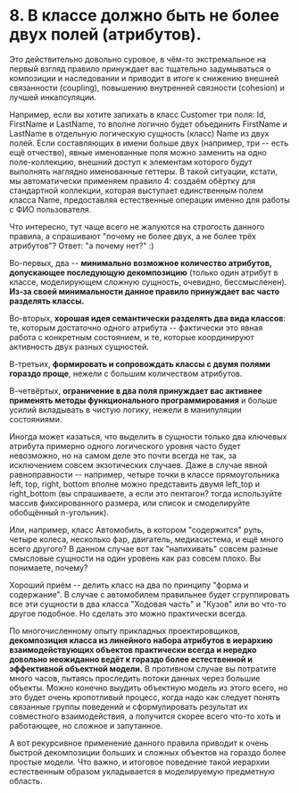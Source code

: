 # 8. В классе должно быть не более двух полей (атрибутов).

Это действительно довольно суровое, в чём-то экстремальное на первый взгляд правило принуждает вас тщательно задумываться о композиции и наследовании и приводит в итоге к снижению внешней связанности (coupling), повышению внутренней связности (cohesion) и лучшей инкапсуляции.

Например, если вы хотите запихать в класс Customer три поля: Id, FirstName и LastName, то вполне логично будет объединить FirstName и LastName в отдельную логическую сущность (класс) Name из двух полей. Если составляющих в имени больше двух (например, три -- есть ещё отчество), явные именованные поля можно заменить на одно поле-коллекцию, внешний доступ к элементам которого будут выполнять наглядно именованные геттеры. В такой ситуации, кстати, мы автоматически применяем правило 4: создаём обёртку для стандартной коллекции, которая выступает единственным полем класса Name, предоставляя естественные операции именно для работы с ФИО пользователя.

Что интересно, тут чаще всего не жалуются на строгость данного правила, а спрашивают "почему не более двух, а не более трёх атрибутов"? Ответ: "а почему нет?" :)

Во-первых, два -- **минимально возможное количество атрибутов, допускающее последующую декомпозицию** (только один атрибут в классе, моделирующем сложную сущность, очевидно, бессмысленен). **Из-за своей минимальности данное правило принуждает вас часто разделять классы.**

Во-вторых, **хорошая идея семантически разделять два вида классов**: те, которым достаточно одного атрибута -- фактически это явная работа с конкретным состоянием, и те, которые координируют активность двух разных сущностей.

В-третьих, **формировать и сопровождать классы с двумя полями гораздо проще**, нежели с большим количеством атрибутов.

В-четвёртых, **ограничение в два поля принуждает вас активнее применять методы функционального программирования** и больше усилий вкладывать в чистую логику, нежели в манипуляции состояниями.

Иногда может казаться, что выделить в сущности только два ключевых атрибута примерно одного логического уровня часто будет невозможно, но на самом деле это почти всегда не так, за исключением совсем экзотических случаев. Даже в случае явной равноправности -- например, четыре точки в классе прямоугольника left, top, right, bottom вполне можно представить двумя left_top и right_bottom (вы спрашиваете, а если это пентагон? тогда используйте массив фиксированного размера, или список и смоделируйте обобщённый n-угольник).

Или, например, класс Автомобиль, в котором "содержится" руль, четыре колеса, несколько фар, двигатель, медиасистема, и ещё много всего другого? В данном случае вот так "напихивать" совсем разные смысловые сущности на один уровень как раз совсем плохо. Вы понимаете, почему?

Хороший приём -- делить класс на два по принципу "форма и содержание". В случае с автомобилем правильнее будет сгруппировать все эти сущности в два класса "Ходовая часть" и "Кузов" или во что-то другое подобное. Но сделать это можно практически всегда.

По многочисленному опыту прикладных проектировщиков, **декомпозиция класса из линейного набора атрибутов в иерархию взаимодействующих объектов практически всегда и нередко довольно неожиданно ведёт к гораздо более естественной и эффективной объектной модели.** В противном случае вы потратите много часов, пытаясь проследить потоки данных через большие объекты. Можно конечно выудить объектную модель из этого всего, но это будет очень кропотливый процесс, когда надо как следует понять связанные группы поведений и сформулировать результат их совместного взаимодействия, а получится скорее всего что-то хоть и работающее, но сложное и запутанное.

А вот рекурсивное применение данного правила приводит к очень быстрой декомпозиции больших и сложных объектов на гораздо более простые модели. Что важно, и итоговое поведение такой иерархии естественным образом укладывается в моделируемую предметную область.

